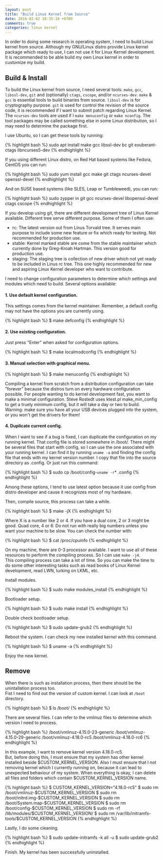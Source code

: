 ```yaml
---
layout: post
title: "Build Linux Kernel from Source"
date: 2016-02-02 10:35:18 +0700
comments: true
categories: linux kernel
---
```


In order to doing some research in operating system, I need to build Linux
kernel from source. Although my GNU/Linux distro provide Linux kernel package
which ready to use, I can not use it for Linux Kernel development. It is
recommended to be able build my own Linux kernel in order to customize my build.

## Build & Install

To build the Linux kernel from source, I need several tools: `make`, `gcc`,
`libssl-dev`, `git` and (optionally) `ctags`, `cscope`, and/or `ncurses-dev`.
`make` & `gcc` is essential tools to build binaries from source. `libssl-dev` is
for cryptography purpose. `git` is used for control the revision of the source
code, it is recommended if I want to submit patch regarding Linux Kernel. The
`ncurses-dev` tools are used if I `make menuconfig` or `make nconfig`. The tool
packages may be called something else in some Linux distribution, so I may need
to determine the package first.

I use Ubuntu, so I can get these tools by running:

{% highlight bash %}
sudo apt install make gcc libssl-dev bc git exuberant-ctags libncurses5-dev
{% endhighlight %}

If you using different Linux distro, on Red Hat based systems like Fedora,
CentOS you can run:

{% highlight bash %}
sudo yum install gcc make git ctags ncurses-devel openssl-devel
{% endhighlight %}

And on SUSE based systems (like SLES, Leap or Tumbleweed), you can run:

{% highlight bash %}
sudo zypper in git gcc ncurses-devel libopenssl-devel ctags cscope
{% endhighlight %}

If you develop using git, there are different development tree of Linux Kernel
available. Different tree serve different purpose. Some of them I often use:

* rc: The latest version out from Linus Torvald tree. It serves main purpose to
  include some new feature or fix which ready for testing. Not recommended for
  production use.
* stable: Kernel marked stable are come from the stable maintainer which
  currently done by Greg-Kroah Hartman. This version good for production use.
* staging: The staging tree is collection of new driver which not yet ready to
  be included in Linus rc tree. This one highly recommended for new and aspiring
  Linux Kernel developer who want to contribute.

I need to change configuration parameters to determine which settings and
modules which need to build. Several options available:

#### 1. Use default kernel configuration.
This settings comes from the kernel maintainer. Remember, a default config may
not have the options you are currently using.

{% highlight bash %}
$ make defconfig
{% endhighlight %}

#### 2. Use existing configuration.  
Just press "Enter" when asked for configuration options.

{% highlight bash %}
$ make localmodconfig
{% endhighlight %}

#### 3. Manual selection with graphical menu.

{% highlight bash %}
$ make menuconfig
{% endhighlight %}

Compiling a kernel from scratch from a distribution configuration can take
"forever" because the distros turn on every hardware configuration possible. For
people wanting to do kernel development fast, you want to make a minimal
configuration. Steve Rostedt uses ktest.pl make_min_config to get a truely
minimum config, but it will take a day or two to build. Warning: make sure you
have all your USB devices plugged into the system, or you won't get the drivers
for them!

#### 4.  Duplicate current config.

When I want to see if a bug is fixed, I can duplicate the configuration on my
running kernel. That config file is stored somewhere in /boot/. There might be
several files that start with config, so I can use the one associated with your
running kernel. I can find it by running `uname -a` and finding the config file
that ends with my kernel version number. I copy that file into the source
directory as .config. Or just run this command:

{% highlight bash %}
$ sudo cp /boot/config-`uname -r`* .config
{% endhighlight %}

Among these options, I tend to use latest option because it use config from
distro developer and cause it recognizes most of my hardware.

Then, compile source, this process can take a while.

{% highlight bash %}
$ make -jX
{% endhighlight %}

Where X is a number like 2 or 4. If you have a dual core, 2 or 3 might be good.
Quad core, 4 or 6. Do not run with really big numbers unless you want your
machine to be slow. You can check the number with:

{% highlight bash %}
$ cat /proc/cpuinfo
{% endhighlight %}

On my machine, there are 0-3 processor available. I want to use all of these
resources to perform the compiling process. So I can use `make -j4`.  
This compiling process can take a lot of time. So you can make the time to do
some other interesting tasks such as read books of Linux Kernel development,
read LWN, lurking on LKML, etc.

Install modules.

{% highlight bash %}
$ sudo make modules_install
{% endhighlight %}

Bootloader setup.

{% highlight bash %}
$ sudo make install
{% endhighlight %}

Double check bootloader setup.

{% highlight bash %}
$ sudo update-grub2
{% endhighlight %}

Reboot the system.
I can check my new installed kernel with this command.

{% highlight bash %}
$ uname -a
{% endhighlight %}

Enjoy the new kernel.

## Remove

When there is such as installation process, then there should be the
unintallation process too.  
Fist I need to find out the version of custom kernel. I can look at `/boot`
directory.

{% highlight bash %}
$ ls /boot/
{% endhighlight %}

There are several files. I can refer to the vmlinuz files to determine which
version I need to process.

{% highlight bash %}
/boot/vmlinuz-4.15.0-23-generic
/boot/vmlinuz-4.15.0-29-generic
/boot/vmlinuz-4.18.0-rc5
/boot/vmlinuz-4.18.0-rc6
{% endhighlight %}

In this example, I want to remove kernel version 4.18.0-rc5.  
But, before doing this, I must ensure that my system has other kernel installed
beside $CUSTOM_KERNEL_VERSION. Also I must ensure that I not removing kernel
which I currently running on, because it can lead to unexpected behaviour of my
system. When everything is okay, I can delete all files and folders which
contain $CUSTOM_KERNEL_VERSION name.

{% highlight bash %}
$ CUSTOM_KERNEL_VERSION="4.18.0-rc5"
$ sudo rm /boot/vmlinuz-$CUSTOM_KERNEL_VERSION
$ sudo rm /boot/initrd.img-$CUSTOM_KERNEL_VERSION
$ sudo rm /boot/System.map-$CUSTOM_KERNEL_VERSION
$ sudo rm /boot/config-$CUSTOM_KERNEL_VERSION
$ sudo rm -rf /lib/modules/$CUSTOM_KERNEL_VERSION/
$ sudo rm /var/lib/initramfs-tools/$CUSTOM_KERNEL_VERSION
{% endhighlight %}

Lastly, I do some cleaning.

{% highlight bash %}
$ sudo update-initramfs -k all -u
$ sudo update-grub2
{% endhighlight %}

Finish. My kernel has been successfully uninstalled.
